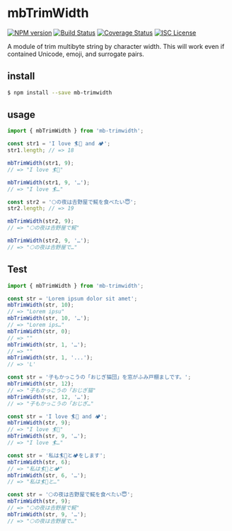 # mbTrimWidth

[![NPM version](https://badgen.net/npm/v/mb-trimwidth)](https://www.npmjs.com/package/mb-trimwidth)
[![Build Status](https://travis-ci.com/KiKiKi-KiKi/mbTrimWidth.svg?branch=main)](https://travis-ci.com/github/KiKiKi-KiKi/mbTrimWidth/)
[![Coverage Status](https://coveralls.io/repos/github/KiKiKi-KiKi/mbTrimWidth/badge.svg?branch=main)](https://coveralls.io/github/KiKiKi-KiKi/mbTrimWidth?branch=main)
[![ISC License](http://img.shields.io/badge/license-ISC-green.svg?style=flat)](https://github.com/KiKiKi-KiKi/mbTrimWidth/blob/master/package.json)

A module of trim multibyte string by character width.
This will work even if contained Unicode, emoji, and surrogate pairs.

## install

```sh
$ npm install --save mb-trimwidth
```

## usage

```ts
import { mbTrimWidth } from 'mb-trimwidth';

const str1 = 'I love 🏄🌊 and 🏕';
str1.length; // => 18

mbTrimWidth(str1, 9);
// => "I love 🏄🌊"

mbTrimWidth(str1, 9, '…');
// => "I love 🏄…"

const str2 = '🌕の夜は𠮷野屋で𩸽を食べたい😇';
str2.length; // => 19

mbTrimWidth(str2, 9);
// => "🌕の夜は𠮷野屋で𩸽"

mbTrimWidth(str2, 9, '…');
// => "🌕の夜は𠮷野屋で…"
```

## Test

```ts
import { mbTrimWidth } from 'mb-trimwidth';

const str = 'Lorem ipsum dolor sit amet';
mbTrimWidth(str, 10);
// => "Lorem ipsu"
mbTrimWidth(str, 10, '…');
// => "Lorem ips…"
mbTrimWidth(str, 0);
// => ""
mbTrimWidth(str, 1, '…');
// => ""
mbTrimWidth(str, 1, '...');
// => 'L'

const str = '子もかっこうの「おじぎ猫団」を窓がふみ戸棚ましです。';
mbTrimWidth(str, 12);
// => "子もかっこうの「おじぎ猫"
mbTrimWidth(str, 12, '…');
// => "子もかっこうの「おじぎ…"

const str = 'I love 🏄🌊 and 🏕';
mbTrimWidth(str, 9);
// => "I love 🏄🌊"
mbTrimWidth(str, 9, '…');
// => "I love 🏄…"

const str = '私は🏄🌊と🏕をします';
mbTrimWidth(str, 6);
// => "私は🏄🌊と🏕"
mbTrimWidth(str, 6, '…');
// => "私は🏄🌊と…"

const str = '🌕の夜は𠮷野屋で𩸽を食べたい😇';
mbTrimWidth(str, 9);
// => "🌕の夜は𠮷野屋で𩸽"
mbTrimWidth(str, 9, '…');
// => "🌕の夜は𠮷野屋で…"
```
